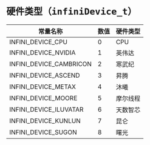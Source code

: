 # `硬件类型（infiniDevice_t）`

| 常量名称              | 数值 | 硬件类型          |
|------------------------|-------|----------------------|
| INFINI_DEVICE_CPU      | 0     | CPU |
| INFINI_DEVICE_NVIDIA   | 1     | 英伟达 |
| INFINI_DEVICE_CAMBRICON | 2    | 寒武纪 |
| INFINI_DEVICE_ASCEND   | 3     | 昇腾 |
| INFINI_DEVICE_METAX    | 4     | 沐曦 |
| INFINI_DEVICE_MOORE    | 5     | 摩尔线程 |
| INFINI_DEVICE_ILUVATAR | 6     | 天数智芯 |
| INFINI_DEVICE_KUNLUN   | 7     | 昆仑 |
| INFINI_DEVICE_SUGON    | 8     | 曙光 |
